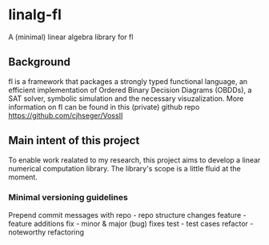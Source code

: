 # linalg-fl
A (minimal) linear algebra library for fl

## Background
fl is a framework that packages a strongly typed functional language, an efficient implementation of Ordered Binary Decision Diagrams (OBDDs), a SAT solver, symbolic simulation and the necessary visuzalization.
More information on fl can be found in this (private) github repo https://github.com/cjhseger/VossII

## Main intent of this project
To enable work realated to my research, this project aims to develop a linear numerical computation library. The library's scope is a little fluid at the moment.

### Minimal versioning guidelines
Prepend commit messages with 
repo	 - repo structure changes
feature  - feature additions
fix	 - minor & major (bug) fixes
test	 - test cases
refactor - noteworthy refactoring
